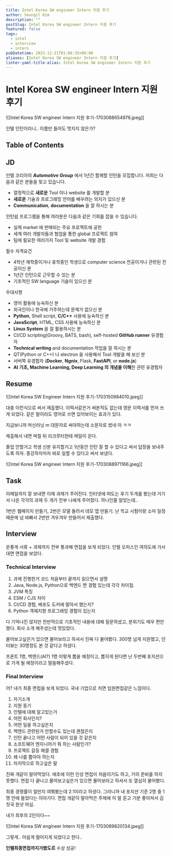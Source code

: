 ```yaml
---
title: Intel Korea SW engineer Intern 지원 후기
author: Seungil Kim
description: ""
postSlug: Intel Korea SW engineer Intern 지원 후기
featured: false
tags:
  - intel
  - interview
  - intern
pubDatetime: 2023-12-21T01:08:35+09:00
aliases: [Intel Korea SW engineer Intern 지원 후기]
linter-yaml-title-alias: Intel Korea SW engineer Intern 지원 후기
---
```

# Intel Korea SW engineer Intern 지원 후기

![[Intel Korea SW engineer Intern 지원 후기-1703088654976.jpeg]]

인텔 인턴이라니.. 이름만 들어도 멋지지 않은가?

## Table of Contents

## JD

인텔 코리아의 _**Automotive Group**_ 에서 1년간 함께할 인턴을 모집합니다. 저희는 다음과 같은 분들을 찾고 있습니다.

- 열정적으로 **새로운** Tool 이나 website 를 개발할 분
- **새로운** 기술과 프로그래밍 언어를 배우려는 의지가 있으신 분
- **Communication**, **documentation** 을 잘 하시는 분

인턴쉽 프로그램을 통해 여러분은 다음과 같은 기회를 잡을 수 있습니다.

- 실제 market 에 판매되는 주요 프로젝트에 공헌
- 세계 여러 개발자들과 협업을 통한 global 프로젝트 참여
- 팀에 필요한 여러가지 Tool 및 website 개발 경험

필수 자격요건

- 4학년 재학중이거나 휴학중인 학생으로 computer science 전공이거나 관련된 전공이신 분
- 1년간 인턴으로 근무할 수 있는 분
- 기초적인 SW language 기술이 있으신 분

우대사항

- 영어 활용에 능숙하신 분
- 외국인이나 한국에 거주하는데 문제가 없으신 분
- **Python**, Shell script, **C/C++** 사용에 능숙하신 분
- **JavaScript**, HTML, CSS 사용에 능숙하신 분
- **Linux System** 을 잘 활용하시는 분
- CI/CD scripting(Groovy, BATS, bash), self-hosted **GitHub runner** 유경험자
- **Technical writing** and documentation 작업을 잘 하시는 분
- QT(Python or C++) 나 electron 을 사용해서 Tool 개발을 해 보신 분
- 서버쪽 유경험자 (**Docker**, **Ngnix**, Flask, **FastAPI**, or **node.js**)
- **AI 기초, Machine Learning, Deep Learning 의 개념을 이해**한 관련 유경험자

## Resume

![[Intel Korea SW Engineer Intern 지원 후기-1703150984010.jpeg]]

대충 이런식으로 써서 제출했다. 이력서같은거 써본적도 없는데 영문 이력서를 먼저 쓰게 되었다. 같은 말이라도 영어로 쓰면 있어보이는 효과가 있다. 

지금보니까 머신러닝 m 대문자로 써야하는데 소문자로 썼네 아 ㅋㅋ

제출해서 내면 며칠 뒤 리크루터한테 메일이 온다.

졸업 안할거고 학생 신분 유지할거고 1년동안 인턴 잘 할 수 있다고 써서 답장을 보내주도록 하자. 종강하자마자 바로 일할 수 있다고 써서 보냈다.

![[Intel Korea SW engineer Intern 지원 후기-1703088971166.jpeg]]

## Task

이메일까지 잘 보내면 이제 과제가 주어진다. 인터넷에 떠도는 후기 두개를 봤는데 거기서 나온 각각의 과제 두 개가 전부 나에게 주어졌다. 하나인줄 알았는데.. 

1번은 웹페이지 만들기, 2번은 모델 돌려서 데모 앱 만들기. 난 학교 시험이랑 소마 일정때문에 넘 바빠서 2번만 겨우겨우 만들어서 제출했다. 

## Interview

운좋게 서류 + 과제까지 전부 통과해 면접을 보게 되었다. 인텔 오피스인 여의도에 가서 대면 면접을 보았다. 

### Technical Interview

1. 과제 진행한거 코드 처음부터 끝까지 읽으면서 설명
2. Java, Node.js, Python으로 백엔드 짠 경험 있는데 각각 차이점.
3. JVM 특징
4. ESM / CJS 차이
5. CI/CD 경험, 배포도 도커에 말아서 했는지?
6. Python 객체지향 프로그래밍 경험이 있는지

다 기억나진 않지만 전반적으로 기초적인 내용에 대해 질문하셨고, 분위기도 매우 편안했다. 회사 소개 해주셨는데 멋있었다. 

물어보고싶은거 있으면 물어보라고 하셔서 진짜 다 물어봤다. 300명 넘게 지원했고, 인터뷰는 30명정도 본 것 같다고 하셨다. 

프론트 1명, 백엔드(AI?) 1명 이렇게 뽑을 예정이고, 뽑히게 된다면 난 두번째 포지션으로 가게 될 예정이라고 말씀해주셨다. 

### Final Interview

어? 내가 최종 면접을 보게 되었다. 국내 기업으로 치면 임원면접같은 느낌이다. 

1. 자기소개
2. 지원 동기
3. 인텔에 대해 알고있는거
4. 어떤 회사인지?
5. 어떤 일을 하고싶은지
6. 백엔드 관련된거 안할수도 있는데 괜찮은지
7. 인턴 끝나고 어떤 사람이 되어 있을 것 같은지
8. 소프트웨어 엔지니어가 뭐 하는 사람인가?
9. 프로젝트 갈등 해결 경험
10. 왜 나를 뽑아야 하는지
11. 마지막으로 하고싶은 말

진짜 개같이 말아먹었다. 애초에 이런 인성 면접이 처음이기도 하고, 거의 준비를 하지 못했다. 면접 다 끝나고 물어보고싶은거 있으면 물어보라고 하셔서 또 열심히 물어봤다.

최종 경쟁률이 얼만지 여쭤봤는데 2:1이라고 하셨다. 그러니까 내 포지션 기준 2명 중 1명 안에 들었다는 이야기다. 면접 개같이 말아먹은 주제에 이 말 듣고 기분 좋아져서 김칫국 원샷 마심.

내가 최후의 2인이다~~

![[Intel Korea SW engineer Intern 지원 후기-1703089820134.jpeg]]

그렇게.. 아쉽게 떨어지게 되었다고 한다..

**인텔최종면접까지가봤도르** 수상 성공!
